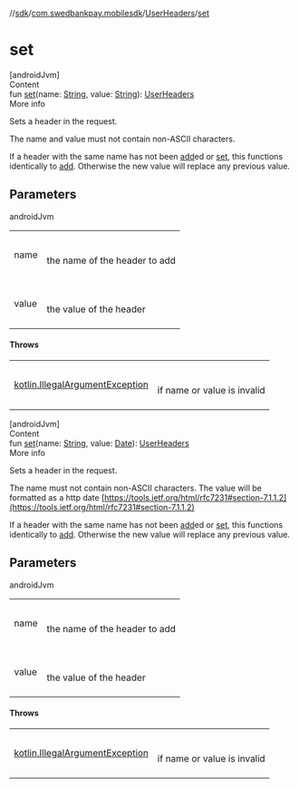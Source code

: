 //[sdk](../../../index.md)/[com.swedbankpay.mobilesdk](../index.md)/[UserHeaders](index.md)/[set](set.md)



# set  
[androidJvm]  
Content  
fun [set](set.md)(name: [String](https://kotlinlang.org/api/latest/jvm/stdlib/kotlin/-string/index.html), value: [String](https://kotlinlang.org/api/latest/jvm/stdlib/kotlin/-string/index.html)): [UserHeaders](index.md)  
More info  


Sets a header in the request.



The name and value must not contain non-ASCII characters.



If a header with the same name has not been [add](add.md)ed or [set](set.md), this functions identically to [add](add.md). Otherwise the new value will replace any previous value.



## Parameters  
  
androidJvm  
  
| | |
|---|---|
| <a name="com.swedbankpay.mobilesdk/UserHeaders/set/#kotlin.String#kotlin.String/PointingToDeclaration/"></a>name| <a name="com.swedbankpay.mobilesdk/UserHeaders/set/#kotlin.String#kotlin.String/PointingToDeclaration/"></a><br><br>the name of the header to add<br><br>|
| <a name="com.swedbankpay.mobilesdk/UserHeaders/set/#kotlin.String#kotlin.String/PointingToDeclaration/"></a>value| <a name="com.swedbankpay.mobilesdk/UserHeaders/set/#kotlin.String#kotlin.String/PointingToDeclaration/"></a><br><br>the value of the header<br><br>|
  


#### Throws  
  
| | |
|---|---|
| <a name="com.swedbankpay.mobilesdk/UserHeaders/set/#kotlin.String#kotlin.String/PointingToDeclaration/"></a>[kotlin.IllegalArgumentException](https://kotlinlang.org/api/latest/jvm/stdlib/kotlin/-illegal-argument-exception/index.html)| <a name="com.swedbankpay.mobilesdk/UserHeaders/set/#kotlin.String#kotlin.String/PointingToDeclaration/"></a><br><br>if name or value is invalid<br><br>|
  


[androidJvm]  
Content  
fun [set](set.md)(name: [String](https://kotlinlang.org/api/latest/jvm/stdlib/kotlin/-string/index.html), value: [Date](https://developer.android.com/reference/kotlin/java/util/Date.html)): [UserHeaders](index.md)  
More info  


Sets a header in the request.



The name must not contain non-ASCII characters. The value will be formatted as a http date [https://tools.ietf.org/html/rfc7231#section-7.1.1.2](https://tools.ietf.org/html/rfc7231#section-7.1.1.2)



If a header with the same name has not been [add](add.md)ed or [set](set.md), this functions identically to [add](add.md). Otherwise the new value will replace any previous value.



## Parameters  
  
androidJvm  
  
| | |
|---|---|
| <a name="com.swedbankpay.mobilesdk/UserHeaders/set/#kotlin.String#java.util.Date/PointingToDeclaration/"></a>name| <a name="com.swedbankpay.mobilesdk/UserHeaders/set/#kotlin.String#java.util.Date/PointingToDeclaration/"></a><br><br>the name of the header to add<br><br>|
| <a name="com.swedbankpay.mobilesdk/UserHeaders/set/#kotlin.String#java.util.Date/PointingToDeclaration/"></a>value| <a name="com.swedbankpay.mobilesdk/UserHeaders/set/#kotlin.String#java.util.Date/PointingToDeclaration/"></a><br><br>the value of the header<br><br>|
  


#### Throws  
  
| | |
|---|---|
| <a name="com.swedbankpay.mobilesdk/UserHeaders/set/#kotlin.String#java.util.Date/PointingToDeclaration/"></a>[kotlin.IllegalArgumentException](https://kotlinlang.org/api/latest/jvm/stdlib/kotlin/-illegal-argument-exception/index.html)| <a name="com.swedbankpay.mobilesdk/UserHeaders/set/#kotlin.String#java.util.Date/PointingToDeclaration/"></a><br><br>if name or value is invalid<br><br>|
  



